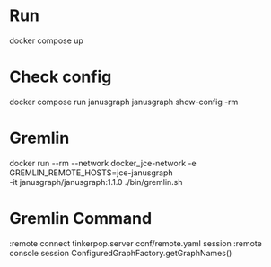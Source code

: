 # Run

docker compose up

# Check config

docker compose run janusgraph janusgraph show-config -rm

# Gremlin

docker run --rm --network docker_jce-network -e GREMLIN_REMOTE_HOSTS=jce-janusgraph \
    -it janusgraph/janusgraph:1.1.0 ./bin/gremlin.sh

# Gremlin Command

:remote connect tinkerpop.server conf/remote.yaml session
:remote console session
ConfiguredGraphFactory.getGraphNames()